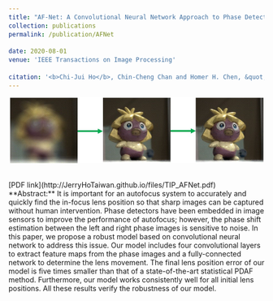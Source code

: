 ```yaml
---
title: "AF-Net: A Convolutional Neural Network Approach to Phase Detection Autofocus"
collection: publications
permalink: /publication/AFNet

date: 2020-08-01
venue: 'IEEE Transactions on Image Processing'

citation: '<b>Chi-Jui Ho</b>, Chin-Cheng Chan and Homer H. Chen, &quot;AF-Net: A Convolutional Neural Network Approach to Phase Detection Autofocus&quot; <i>IEEE Transactions on Image Processing</i> (Accepted, to appear in 2020), , doi: 10.1109/TIP.2019.2947349.'
---
```

<img src='/images/PDAF.jpg' width='600' > <br/>

<br/>
[PDF link](http://JerryHoTaiwan.github.io/files/TIP_AFNet.pdf) <br/>
**Abstract:** It is important for an autofocus system to accurately and quickly find the in-focus lens position so that sharp images can be captured without human intervention. Phase detectors have been embedded in image sensors to improve the performance of autofocus; however, the phase shift estimation between the left and right phase images is sensitive to noise. In this paper, we propose a robust model based on convolutional neural network to address this issue. Our model includes four convolutional layers to extract feature maps from the phase images and a fully-connected network to determine the lens movement. The final lens position error of our model is five times smaller than that of a state-of-the-art statistical PDAF method. Furthermore, our model works consistently well for all initial lens positions. All these results verify the robustness of our model. <br/>

<!-- paperurl: 'http://academicpages.github.io/files/paper1.pdf' -->
